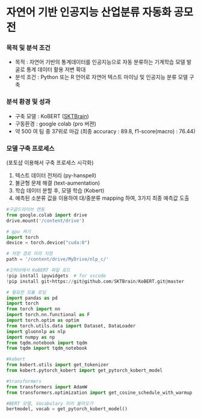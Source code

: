 # 자연어 기반 인공지능 산업분류 자동화 공모전

### 목적 및 분석 조건
- 목적 : 자연어 기반의 통계데이터를 인공지능으로 자동 분류하는 기계학습 모델 발굴로 통계 데이터 활용 저변 확대
- 분석 조건 : Python 또는 R 언어로 자연어 텍스트 마이닝 및 인공지능 분류 모델 구축

### 분석 환경 및 성과
- 구축 모델 : KoBERT ([SKTBrain](https://github.com/SKTBrain/KoBERT))
- 구동환경 : google colab (pro 버젼)
- 약 500 여 팀 중 37위로 마감 (최종 accuracy : 89.8, f1-score(macro) : 76.44)

### 모델 구축 프로세스 
(포토샵 이용해서 구축 프로세스 시각화)
1. 텍스트 데이터 전처리 (py-hanspell) 
2. 불균형 문제 해결 (text-aumentation)
3. 학습 데이터 분할 후, 모델 학습 (Kobert)
4. 예측된 소분류 값을 이용하여 대/중분류 mapping 하여, 3가지 최종 예측값 도출  

```python
#구글드라이브 연동
from google.colab import drive
drive.mount('/content/drive')

# gpu 켜기
import torch
device = torch.device("cuda:0")

# 저장 경로 미리 지정
path = '/content/drive/MyDrive/nlp_c/'
```

```python
#깃허브에서 KoBERT 파일 로드
!pip install ipywidgets  # for vscode
!pip install git+https://git@github.com/SKTBrain/KoBERT.git@master

# 필요한 모듈 로딩
import pandas as pd
import torch
from torch import nn
import torch.nn.functional as F
import torch.optim as optim
from torch.utils.data import Dataset, DataLoader
import gluonnlp as nlp
import numpy as np
from tqdm.notebook import tqdm
from tqdm import tqdm_notebook

#kobert
from kobert.utils import get_tokenizer
from kobert.pytorch_kobert import get_pytorch_kobert_model

#transformers
from transformers import AdamW
from transformers.optimization import get_cosine_schedule_with_warmup
```

```python
#BERT 모델, Vocabulary 미리 불러오기
bertmodel, vocab = get_pytorch_kobert_model()
```


